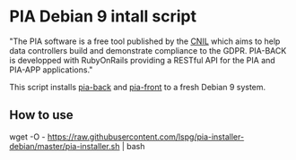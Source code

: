 # PIA Debian 9 intall script

"The PIA software is a free tool published by the [CNIL](https://www.cnil.fr/en/open-source-pia-software-helps-carry-out-data-protection-impact-assesment) which aims to help data controllers build and demonstrate compliance to the GDPR. 
PIA-BACK is developped with RubyOnRails providing a RESTful API for the PIA and PIA-APP applications."

This script installs [pia-back](https://raw.githubusercontent.com/LINCnil/pia-back) and [pia-front](https://github.com/LINCnil/pia) to a fresh Debian 9 system.

## How to use

wget -O - https://raw.githubusercontent.com/lspg/pia-installer-debian/master/pia-installer.sh | bash